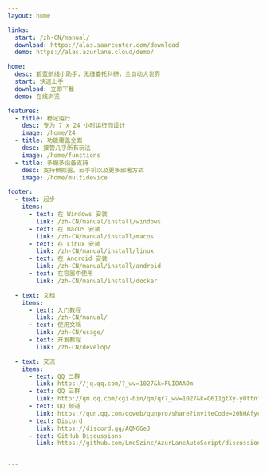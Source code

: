 ```yaml
---
layout: home

links:
  start: /zh-CN/manual/
  download: https://alas.saarcenter.com/download
  demo: https://alas.azurlane.cloud/demo/

home:
  desc: 碧蓝航线小助手，无缝委托科研，全自动大世界
  start: 快速上手
  download: 立即下载
  demo: 在线浏览

features:
  - title: 稳定运行
    desc: 专为 7 x 24 小时运行而设计
    image: /home/24
  - title: 功能覆盖全面
    desc: 接管几乎所有玩法
    image: /home/functions
  - title: 多服多设备支持
    desc: 支持模拟器、云手机以及更多部署方式
    image: /home/multidevice

footer:
  - text: 起步
    items:
      - text: 在 Windows 安装
        link: /zh-CN/manual/install/windows
      - text: 在 macOS 安装
        link: /zh-CN/manual/install/macos
      - text: 在 Linux 安装
        link: /zh-CN/manual/install/linux
      - text: 在 Android 安装
        link: /zh-CN/manual/install/android
      - text: 在容器中使用
        link: /zh-CN/manual/install/docker

  - text: 文档
    items:
      - text: 入门教程
        link: /zh-CN/manual/
      - text: 使用文档
        link: /zh-CN/usage/
      - text: 开发教程
        link: /zh-CN/develop/

  - text: 交流
    items:
      - text: QQ 二群
        link: https://jq.qq.com/?_wv=1027&k=FUIOAAOm
      - text: QQ 三群
        link: http://qm.qq.com/cgi-bin/qm/qr?_wv=1027&k=Q611gtXy-y0ttnfHOQNegXjerUI2tWIy
      - text: QQ 频道
        link: https://qun.qq.com/qqweb/qunpro/share?inviteCode=20hHAfycu5p
      - text: Discord
        link: https://discord.gg/AQN6GeJ
      - text: GitHub Discussions
        link: https://github.com/LmeSzinc/AzurLaneAutoScript/discussions


---
```


